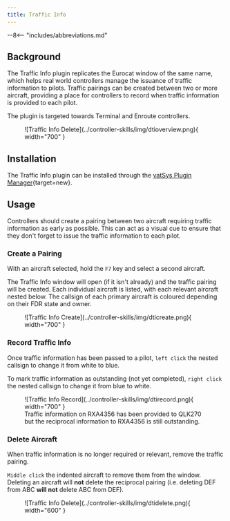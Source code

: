 ```yaml
---
title: Traffic Info
---
```


--8<-- "includes/abbreviations.md"

## Background
The Traffic Info plugin replicates the Eurocat window of the same name, which helps real world controllers manage the issuance of traffic information to pilots. Traffic pairings can be created between two or more aircraft, providing a place for controllers to record when traffic information is provided to each pilot.

The plugin is targeted towards Terminal and Enroute controllers.

<figure markdown>
![Traffic Info Delete](../controller-skills/img/dtioverview.png){ width="700" }
</figure>

## Installation
The Traffic Info plugin can be installed through the [vatSys Plugin Manager](https://github.com/badvectors/PluginManager){target=new}.

## Usage
Controllers should create a pairing between two aircraft requiring traffic information as early as possible. This can act as a visual cue to ensure that they don't forget to issue the traffic information to each pilot.

### Create a Pairing
With an aircraft selected, hold the `F7` key and select a second aircraft.

The Traffic Info window will open (if it isn't already) and the traffic pairing will be created. Each individual aircraft is listed, with each relevant aircraft nested below. The callsign of each primary aircraft is coloured depending on their FDR state and owner.

<figure markdown>
![Traffic Info Create](../controller-skills/img/dticreate.png){ width="700" }
</figure>

### Record Traffic Info
Once traffic information has been passed to a pilot, `left click` the nested callsign to change it from white to blue.

To mark traffic information as outstanding (not yet completed), `right click` the nested callsign to change it from blue to white.

<figure markdown>
![Traffic Info Record](../controller-skills/img/dtirecord.png){ width="700" }
    <figcaption>Traffic information on RXA4356 has been provided to QLK270 but the reciprocal information to RXA4356 is still outstanding.</figcaption>
</figure>

### Delete Aircraft
When traffic information is no longer required or relevant, remove the traffic pairing.

`Middle click` the indented aircraft to remove them from the window. Deleting an aircraft will **not** delete the reciprocal pairing (i.e. deleting DEF from ABC **will not** delete ABC from DEF).

<figure markdown>
![Traffic Info Delete](../controller-skills/img/dtidelete.png){ width="600" }
</figure>